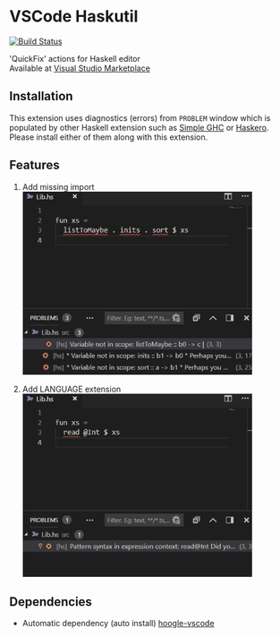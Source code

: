 # VSCode Haskutil
[![Build Status](https://travis-ci.org/EduardSergeev/vscode-haskutil.svg?branch=master)](https://travis-ci.org/EduardSergeev/vscode-haskutil)

'QuickFix' actions for Haskell editor  
Available at [Visual Studio Marketplace](https://marketplace.visualstudio.com/items?itemName=Edka.haskutil)

## Installation
This extension uses diagnostics (errors) from `PROBLEM` window which is populated by other Haskell extension such as [Simple GHC](https://marketplace.visualstudio.com/items?itemName=dramforever.vscode-ghc-simple) or [Haskero](https://marketplace.visualstudio.com/items?itemName=Vans.haskero). Please install either of them along with this extension.

## Features

1. Add missing import  
![Add missing import](/gifs/AddImport_sm.gif "Add missing import")

2. Add LANGUAGE extension  
![Add extension](/gifs/AddExtension_sm.gif "Add extension")

## Dependencies

 * Automatic dependency (auto install) [hoogle-vscode](https://marketplace.visualstudio.com/items?itemName=jcanero.hoogle-vscode)
